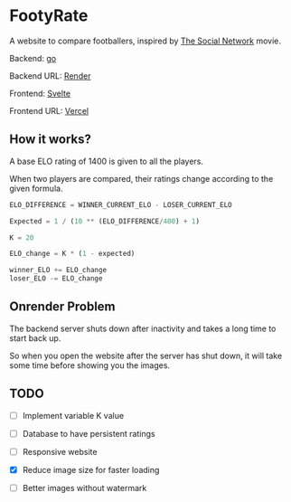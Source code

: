 # FootyRate
A website to compare footballers, inspired by [The Social Network](https://www.imdb.com/title/tt1285016) movie.

Backend: [go](https://github.com/golang/go)

Backend URL: [Render](https://footyrate.onrender.com)

Frontend: [Svelte](https://github.com/sveltejs/svelte)

Frontend URL: [Vercel](https://footyrate.vercel.app)

## How it works?
A base ELO rating of 1400 is given to all the players.

When two players are compared, their ratings change according to the given formula.

```python
ELO_DIFFERENCE = WINNER_CURRENT_ELO - LOSER_CURRENT_ELO

Expected = 1 / (10 ** (ELO_DIFFERENCE/400) + 1)

K = 20

ELO_change = K * (1 - expected)

winner_ELO += ELO_change
loser_ELO -= ELO_change
```

## Onrender Problem
The backend server shuts down after inactivity and takes a long time to start back up.

So when you open the website after the server has shut down, it will take some time before showing you the images.

## TODO
- [ ] Implement variable K value
- [ ] Database to have persistent ratings
- [ ] Responsive website
- [x] Reduce image size for faster loading
- [ ] Better images without watermark

